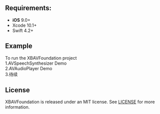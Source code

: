 ## Requirements:
- **iOS** 9.0+
- Xcode 10.1+
- Swift 4.2+

## Example
 To run the XBAVFoundation project </br>
 1.AVSpeechSynthesizer Demo </br>
 2.AVAudioPlayer Demo </br>
 3.待续

## License

XBAVFoundation is released under an MIT license. See [LICENSE](LICENSE) for more information.
